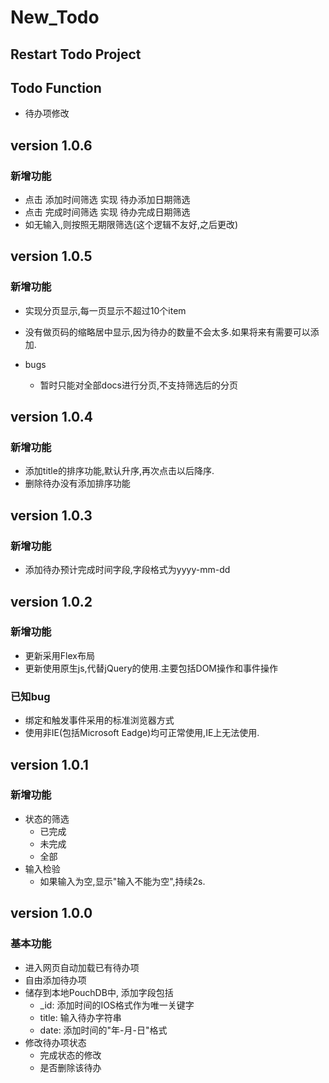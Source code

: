 # New_Todo

## Restart Todo Project

## Todo Function

- 待办项修改

## version 1.0.6

### 新增功能

- 点击 添加时间筛选 实现 待办添加日期筛选
- 点击 完成时间筛选 实现 待办完成日期筛选
- 如无输入,则按照无期限筛选(这个逻辑不友好,之后更改)

## version 1.0.5

### 新增功能

- 实现分页显示,每一页显示不超过10个item
- 没有做页码的缩略居中显示,因为待办的数量不会太多.如果将来有需要可以添加.

- bugs
  - 暂时只能对全部docs进行分页,不支持筛选后的分页

## version 1.0.4

### 新增功能

- 添加title的排序功能,默认升序,再次点击以后降序.
- 删除待办没有添加排序功能

## version 1.0.3

### 新增功能

- 添加待办预计完成时间字段,字段格式为yyyy-mm-dd

## version 1.0.2

### 新增功能

- 更新采用Flex布局
- 更新使用原生js,代替jQuery的使用.主要包括DOM操作和事件操作

### 已知bug

-  绑定和触发事件采用的标准浏览器方式
-  使用非IE(包括Microsoft Eadge)均可正常使用,IE上无法使用.

## version 1.0.1

### 新增功能

- 状态的筛选
  - 已完成
  - 未完成
  - 全部
- 输入检验
  - 如果输入为空,显示"输入不能为空",持续2s.

## version 1.0.0

### 基本功能

- 进入网页自动加载已有待办项
- 自由添加待办项
- 储存到本地PouchDB中, 添加字段包括
  - _id: 添加时间的IOS格式作为唯一关键字
  - title: 输入待办字符串
  - date: 添加时间的"年-月-日"格式
- 修改待办项状态
  - 完成状态的修改
  - 是否删除该待办
